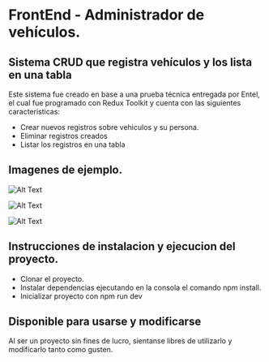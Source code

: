 # FrontEnd - Administrador de vehículos.

## Sistema CRUD que registra vehículos y los lista en una tabla

Este sistema fue creado en base a una prueba técnica entregada por Entel, el cual fue programado con Redux Toolkit y cuenta con las siguientes caracteristicas:

- Crear nuevos registros sobre vehiculos y su persona.
- Eliminar registros creados
- Listar los registros en una tabla

## Imagenes de ejemplo.

![Alt Text](https://github.com/nicolasgravertt/afex-seleccion-proyect/blob/main/src/assets/Formulario.png?raw=true)

![Alt Text](https://github.com/nicolasgravertt/afex-seleccion-proyect/blob/main/src/assets/FormularioMobile.png?raw=true)

![Alt Text](https://github.com/nicolasgravertt/afex-seleccion-proyect/blob/main/src/assets/Listar.png?raw=true)

## Instrucciones de instalacion y ejecucion del proyecto.

- Clonar el proyecto.
- Instalar dependencias ejecutando en la consola el comando npm install.
- Inicializar proyecto con npm run dev

## Disponible para usarse y modificarse

Al ser un proyecto sin fines de lucro, sientanse libres de utilizarlo y modificarlo tanto como gusten.
